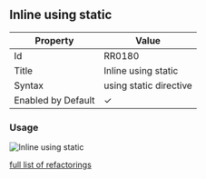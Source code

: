 ## Inline using static

| Property | Value |
| -------- | ----- |
| Id | RR0180 |
| Title | Inline using static |
| Syntax | using static directive |
| Enabled by Default | &#x2713; |

### Usage

![Inline using static](../../images/refactorings/InlineUsingStatic.png)

[full list of refactorings](Refactorings.md)